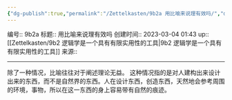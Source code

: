 ```yaml
---
{"dg-publish":true,"permalink":"/Zettelkasten/9b2a 用比喻来说理有效吗/","dgPassFrontmatter":true}
---
```


编号:: 9b2a
标题:: 用比喻来说理有效吗
创建时间:: 2023-03-04 01:43
up:: [[Zettelkasten/9b2 逻辑学是一个具有有限实用性的工具\|9b2 逻辑学是一个具有有限实用性的工具]]
来源:: 

---
除了一种情况，比喻往往对于阐述理论无益。
这种情况指的是对人建构出来设计出来的东西，而不是自然界的东西。人在设计东西，创造东西，天然地会参考周围的环境，事物，所以在这一东西的身上容易带有自然的痕迹。